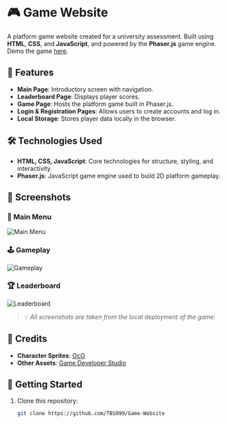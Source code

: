# 🎮 Game Website

A platform game website created for a university assessment. Built using **HTML**, **CSS**, and **JavaScript**, and powered by the **Phaser.js** game engine. Demo the game [here](https://delightful-sky-0d6f53503.6.azurestaticapps.net/).

## 🌟 Features

- **Main Page**: Introductory screen with navigation.
- **Leaderboard Page**: Displays player scores.
- **Game Page**: Hosts the platform game built in Phaser.js.
- **Login & Registration Pages**: Allows users to create accounts and log in.
- **Local Storage**: Stores player data locally in the browser.

## 🛠️ Technologies Used

- **HTML, CSS, JavaScript**: Core technologies for structure, styling, and interactivity.
- **Phaser.js**: JavaScript game engine used to build 2D platform gameplay.

## 📸 Screenshots

### 🧭 Main Menu
![Main Menu](https://github.com/user-attachments/assets/c6fa0b63-cd86-421b-b213-2624b553ff59)


### 🕹️ Gameplay
![Gameplay](https://github.com/user-attachments/assets/de852838-7245-4fa8-a5ae-11ebd24ac9dc)


### 🏆 Leaderboard
![Leaderboard](https://github.com/user-attachments/assets/6b2b12ee-c823-45cb-9ff0-00ebb69f1914)


> 💡 *All screenshots are taken from the local deployment of the game.*


## 🙌 Credits

- **Character Sprites**: [OcO](https://oco.itch.io/)
- **Other Assets**: [Game Developer Studio](https://www.gamedeveloperstudio.com/index.php)

## 🚀 Getting Started

1. Clone this repository:
   ```bash
   git clone https://github.com/TBS099/Game-Website
